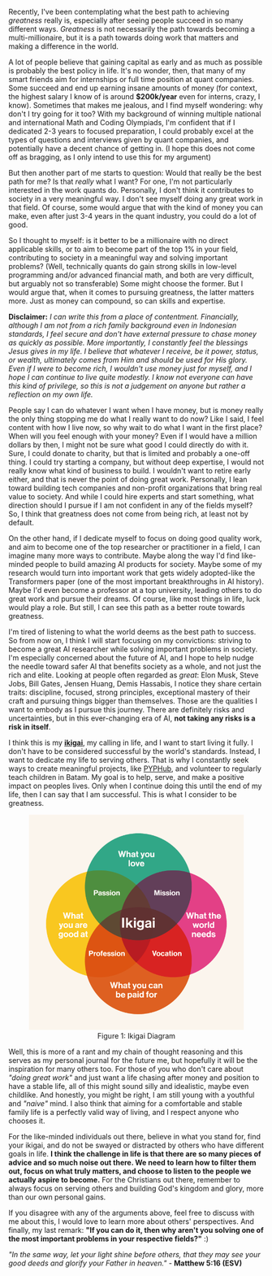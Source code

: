Recently, I've been contemplating what the best path to achieving *greatness* really is, especially after seeing people succeed in so many different ways. *Greatness* is not necessarily the path towards becoming a multi-millionaire, but it is a path towards doing work that matters and making a difference in the world. 

A lot of people believe that gaining capital as early and as much as possible is probably the best policy in life. It's no wonder, then, that many of my smart friends aim for internships or full time position at quant companies. Some succeed and end up earning insane amounts of money (for context, the highest salary I know of is around **$200k/year** even for interns, crazy, I know). Sometimes that makes me jealous, and I find myself wondering: why don't I try going for it too? With my background of winning multiple national and international Math and Coding Olympiads, I'm confident that if I dedicated 2-3 years to focused preparation, I could probably excel at the types of questions and interviews given by quant companies, and potentially have a decent chance of getting in. (I hope this does not come off as bragging, as I only intend to use this for my argument)

But then another part of me starts to question: Would that really be the best path for me? Is that *really* what I want? For one, I'm not particularly interested in the work quants do. Personally, I don't think it contributes to society in a very meaningful way. I don't see myself doing any great work in that field. Of course, some would argue that with the kind of money you can make, even after just 3-4 years in the quant industry, you could do a lot of good.

So I thought to myself: is it better to be a millionaire with no direct applicable skills, or to aim to become part of the top 1% in your field, contributing to society in a meaningful way and solving important problems? (Well, technically quants do gain strong skills in low-level programming and/or advanced financial math, and both are very difficult, but arguably not so transferable) Some might choose the former. But I would argue that, when it comes to pursuing greatness, the latter matters more. Just as money can compound, so can skills and expertise.

**Disclaimer:** *I can write this from a place of contentment. Financially, although I am not from a rich family background even in Indonesian standards, I feel secure and don't have external pressure to chase money as quickly as possible. More importantly, I constantly feel the blessings Jesus gives in my life. I believe that whatever I receive, be it power, status, or wealth, ultimately comes from Him and should be used for His glory. Even if I were to become rich, I wouldn't use money just for myself, and I hope I can continue to live quite modestly. I know not everyone can have this kind of privilege, so this is not a judgement on anyone but rather a reflection on my own life.*

People say I can do whatever I want when I have money, but is money really the only thing stopping me do what I really want to do now? Like I said, I feel content with how I live now, so why wait to do what I want in the first place? When will you feel enough with your money? Even if I would have a million dollars by then, I might not be sure what good I could directly do with it. Sure, I could donate to charity, but that is limited and probably a one-off thing. I could try starting a company, but without deep expertise, I would not really know what kind of business to build. I wouldn't want to retire early either, and that is never the point of doing great work. Personally, I lean toward building tech companies and non-profit organizations that bring real value to society. And while I could hire experts and start something, what direction should I pursue if I am not confident in any of the fields myself? So, I think that greatness does not come from being rich, at least not by default.

On the other hand, if I dedicate myself to focus on doing good quality work, and aim to become one of the top researcher or practitioner in a field, I can imagine many more ways to contribute. Maybe along the way I'd find like-minded people to build amazing AI products for society. Maybe some of my research would turn into important work that gets widely adopted-like the Transformers paper (one of the most important breakthroughs in AI history). Maybe I'd even become a professor at a top university, leading others to do great work and pursue their dreams. Of course, like most things in life, luck would play a role. But still, I can see this path as a better route towards greatness.

I'm tired of listening to what the world deems as the best path to success. So from now on, I think I will start focusing on my convictions: striving to become a great AI researcher while solving important problems in society. I'm especially concerned about the future of AI, and I hope to help nudge the needle toward safer AI that benefits society as a whole, and not just the rich and elite. Looking at people often regarded as *great*: Elon Musk, Steve Jobs, Bill Gates, Jensen Huang, Demis Hassabis, I notice they share certain traits: discipline, focused, strong principles, exceptional mastery of their craft and pursuing things bigger than themselves. Those are the qualities I want to embody as I pursue this journey. There are definitely risks and uncertainties, but in this ever-changing era of AI, **not taking any risks is a risk in itself**. 

I think this is my [**ikigai**](https://en.wikipedia.org/wiki/Ikigai), my calling in life, and I want to start living it fully. I don't have to be considered successful by the world's standards. Instead, I want to dedicate my life to serving others. That is why I constantly seek ways to create meaningful projects, like [PYPHub](https://pyphub.ntuscds.com/), and volunteer to regularly teach children in Batam. My goal is to help, serve, and make a positive impact on peoples lives. Only when I continue doing this until the end of my life, then I can say that I am successful. This is what I consider to be greatness.

<figure style="text-align: center;">
  <img src="../images/ikigai.png" alt="Ikigai Diagram">
  <figcaption>Figure 1: Ikigai Diagram</figcaption>
</figure>

Well, this is more of a rant and my chain of thought reasoning and this serves as my personal journal for the future me, but hopefully it will be the inspiration for many others too. For those of you who don't care about *"doing great work"* and just want a life chasing after money and position to have a stable life, all of this might sound silly and idealistic, maybe even childlike. And honestly, you might be right, I am still young with a youthful and *"naive"* mind. I also think that aiming for a comfortable and stable family life is a perfectly valid way of living, and I respect anyone who chooses it.

For the like-minded individuals out there, believe in what you stand for, find your ikigai, and do not be swayed or distracted by others who have different goals in life. **I think the challenge in life is that there are so many pieces of advice and so much noise out there. We need to learn how to filter them out, focus on what truly matters, and choose to listen to the people we actually aspire to become.** For the Christians out there, remember to always focus on serving others and building God's kingdom and glory, more than our own personal gains. 

If you disagree with any of the arguments above, feel free to discuss with me about this, I would love to learn more about others' perspectives. And finally, my last remark: **"If you can do it, then why aren't you solving one of the most important problems in your respective fields?"** :)

*"In the same way, let your light shine before others, that they may see your good deeds and glorify your Father in heaven."* - **Matthew 5:16 (ESV)**